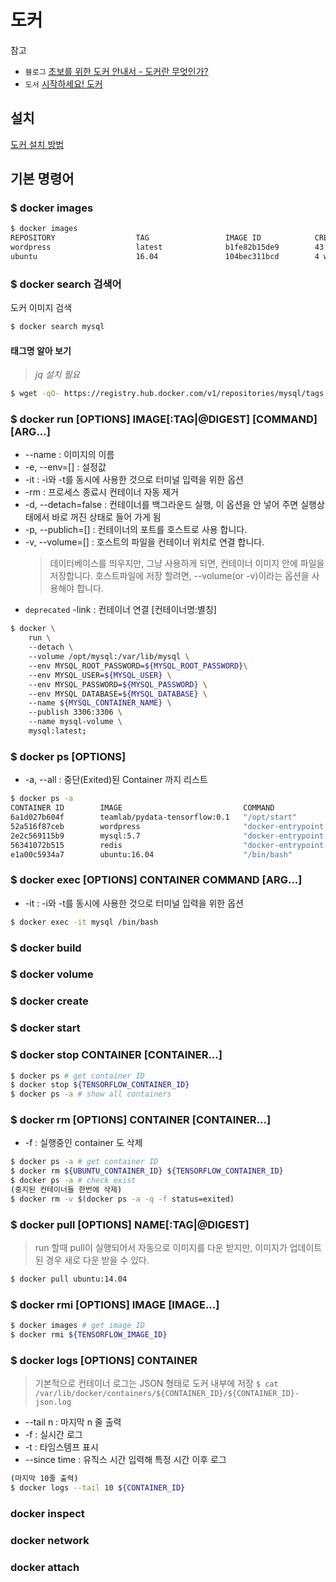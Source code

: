도커
========

참고
- ``블로그`` [초보를 위한 도커 안내서 - 도커란 무엇인가?](https://subicura.com/2017/01/19/docker-guide-for-beginners-1.html)
- ``도서`` [시작하세요! 도커](http://www.kyobobook.co.kr/product/detailViewKor.laf?ejkGb=KOR&mallGb=KOR&barcode=9791158390617&orderClick=LAG&Kc=)

## 설치
[도커 설치 방법](/Docker/Docker-설치.md)

## 기본 명령어

### $ docker images
```sh
$ docker images
REPOSITORY                  TAG                 IMAGE ID            CREATED             SIZE
wordpress                   latest              b1fe82b15de9        43 hours ago        400.2 MB
ubuntu                      16.04               104bec311bcd        4 weeks ago         129 MB
```

### $ docker search 검색어
도커 이미지 검색

```bash
$ docker search mysql
```

#### 태그명 알아 보기

> *jq 설치 필요*

```bash
$ wget -qO- https://registry.hub.docker.com/v1/repositories/mysql/tags | jq '.[].name'
```

### $ docker run [OPTIONS] IMAGE[:TAG|@DIGEST] [COMMAND] [ARG...]

- --name : 이미지의 이름
- -e, --env=[] : 설정값
- -it : -i와 -t를 동시에 사용한 것으로 터미널 입력을 위한 옵션
- -rm : 프로세스 종료시 컨테이너 자동 제거
- -d, --detach=false : 컨테이너를 백그라운드 실행, 이 옵션을 안 넣어 주면 실행상태에서 바로 꺼진 상태로 들어 가게 됨
- -p, --publich=[] : 컨테이너의 포트를 호스트로 사용 합니다.
- -v, --volume=[] : 호스트의 파일을 컨테이너 위치로 연결 합니다.
    > 데이터베이스를 띄우지만, 그냥 사용하게 되면, 컨테이너 이미지 안에 파일을 저장합니다.
    > 호스트파일에 저장 할려면, --volume(or -v)이라는 옵션을 사용해야 합니다.
- ``deprecated`` -link : 컨테이너 연결 [컨테이너명:별칭]
```bash
$ docker \ 
    run \ 
    --detach \ 
    --volume /opt/mysql:/var/lib/mysql \ 
    --env MYSQL_ROOT_PASSWORD=${MYSQL_ROOT_PASSWORD}\ 
    --env MYSQL_USER=${MYSQL_USER} \ 
    --env MYSQL_PASSWORD=${MYSQL_PASSWORD} \ 
    --env MYSQL_DATABASE=${MYSQL_DATABASE} \ 
    --name ${MYSQL_CONTAINER_NAME} \ 
    --publish 3306:3306 \ 
    --name mysql-volume \ 
    mysql:latest;
```

### $ docker ps [OPTIONS]

- -a, --all : 중단(Exited)된 Container 까지 리스트

```sh
$ docker ps -a
CONTAINER ID        IMAGE                           COMMAND                  CREATED             STATUS                      PORTS                                                    NAMES
6a1d027b604f        teamlab/pydata-tensorflow:0.1   "/opt/start"             2 minutes ago       Up 2 minutes                0.0.0.0:6006->6006/tcp, 22/tcp, 0.0.0.0:8888->8888/tcp   desperate_keller
52a516f87ceb        wordpress                       "docker-entrypoint.sh"   9 minutes ago       Up 9 minutes                0.0.0.0:8080->80/tcp                                     happy_curran
2e2c569115b9        mysql:5.7                       "docker-entrypoint.sh"   10 minutes ago      Up 10 minutes               0.0.0.0:3306->3306/tcp                                   mysql
56341072b515        redis                           "docker-entrypoint.sh"   18 minutes ago      Up 10 minutes               0.0.0.0:1234->6379/tcp                                   furious_tesla
e1a00c5934a7        ubuntu:16.04                    "/bin/bash"              32 minutes ago      Exited (0) 32 minutes ago                                                            berserk_visvesvaraya
```

### $ docker exec [OPTIONS] CONTAINER COMMAND [ARG...]

- -it : -i와 -t를 동시에 사용한 것으로 터미널 입력을 위한 옵션

```sh
$ docker exec -it mysql /bin/bash
```


### $ docker build

### $ docker volume

### $ docker create

### $ docker start

### $ docker stop CONTAINER [CONTAINER...]
```sh
$ docker ps # get container ID
$ docker stop ${TENSORFLOW_CONTAINER_ID}
$ docker ps -a # show all containers
```

### $ docker rm [OPTIONS] CONTAINER [CONTAINER...]
- -f : 실행중인 container 도 삭제
```sh
$ docker ps -a # get container ID
$ docker rm ${UBUNTU_CONTAINER_ID} ${TENSORFLOW_CONTAINER_ID}
$ docker ps -a # check exist
(중지된 컨테이너들 한번에 삭제)
$ docker rm -v $(docker ps -a -q -f status=exited)
```

### $ docker pull [OPTIONS] NAME[:TAG|@DIGEST]
> run 할때 pull이 실행되어서 자동으로 이미지를 다운 받지만, 이미지가 업데이트 된 경우 새로 다운 받을 수 있다.

```sh
$ docker pull ubuntu:14.04
```

### $ docker rmi [OPTIONS] IMAGE [IMAGE...]

```sh
$ docker images # get image ID
$ docker rmi ${TENSORFLOW_IMAGE_ID}
```

### $ docker logs [OPTIONS] CONTAINER
> 기본적으로 컨테이너 로그는 JSON 형태로 도커 내부에 저장
> `$ cat /var/lib/docker/containers/${CONTAINER_ID}/${CONTAINER_ID}-json.log`
- --tail n : 마지막 n 줄 출력
- -f : 실시간 로그
- -t : 타임스템프 표시
- --since time : 유직스 시간 입력해 특정 시간 이후 로그

```sh
(마지막 10줄 출력)
$ docker logs --tail 10 ${CONTAINER_ID}
```

### docker inspect

### docker network

### docker attach